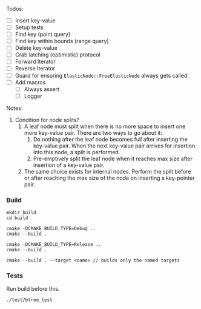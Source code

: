 Todos:
- [ ] Insert key-value
- [ ] Setup tests
- [ ] Find key (point query)
- [ ] Find key within bounds (range query)
- [ ] Delete key-value
- [ ] Crab latching (optimistic) protocol
- [ ] Forward Iterator
- [ ] Reverse Iterator
- [ ] Guard for ensuring `ElasticNode::FreeElasticNode` always gets 
  called
- [ ] Add macros
  - [ ] Always assert
  - [ ] Logger

Notes:
1. Condition for node splits?
    1. A leaf node must split when there is no more space to insert one 
       more key-value pair. There are two ways to go about it:
       1. Do nothing after the leaf node becomes full after inserting 
          the key-value pair. When the next key-value pair arrives for 
          insertion into this node, a split is performed.
       2. Pre-emptively split the leaf node when it reaches max size 
          after insertion of a key-value pair.
    2. The same choice exists for internal nodes. Perform the split 
       before or after reaching the max size of the node on inserting a 
       key-pointer pair.

### Build
```
mkdir build
cd build

cmake -DCMAKE_BUILD_TYPE=Debug ..
cmake --build .

cmake -DCMAKE_BUILD_TYPE=Release ..
cmake --build .

cmake --build . --target <name> // builds only the named targets
```

### Tests
Run build before this.
```
./test/btree_test
```